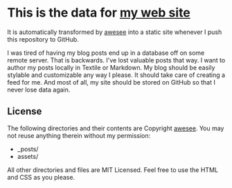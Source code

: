 
# This is the data for <a href="https://awesee.github.io/"> my web site </a>

It is automatically transformed by [awesee](https://github.com/awesee)
into a static site whenever I push this repository to GitHub.

I was tired of having my blog posts end up in a database off on some remote
server. That is backwards. I've lost valuable posts that way. I want to author
my posts locally in Textile or Markdown. My blog should be easily stylable and
customizable any way I please. It should take care of creating a feed for me.
And most of all, my site should be stored on GitHub so that I never lose data
again.

## License

The following directories and their contents are Copyright [awesee](https://github.com/awesee).
You may not reuse anything therein without my permission:

* _posts/
* assets/

All other directories and files are MIT Licensed. Feel free to use the HTML and
CSS as you please. 
